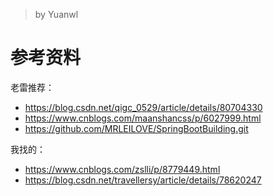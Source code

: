 > by Yuanwl

# 参考资料

老雷推荐：
- https://blog.csdn.net/qigc_0529/article/details/80704330
- https://www.cnblogs.com/maanshancss/p/6027999.html
- https://github.com/MRLEILOVE/SpringBootBuilding.git

我找的：
- https://www.cnblogs.com/zslli/p/8779449.html
- https://blog.csdn.net/travellersy/article/details/78620247
